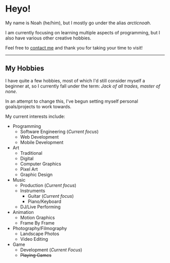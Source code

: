 # Heyo!

My name is Noah (he/him), but I mostly go under the alias *arcticnoah*.

I am currently focusing on learning multiple aspects of programming, but I also have various other creative hobbies.

Feel free to [contact me](/contact) and thank you for taking your time to visit!

----

## My Hobbies

I have quite a few hobbies, most of which I'd still consider myself a beginner at, so I currently fall under the term: *Jack of all trades, master of none*.  

In an attempt to change this, I've begun setting myself personal goals/projects to work  towards.
  
My current interests include:

* Programming
    * Software Engineering (*Current focus*)
    * Web Development
    * Mobile Development
* Art
    * Traditional
    * Digital
    * Computer Graphics
    * Pixel Art
    * Graphic Design
* Music
    * Production (*Current focus*)
    * Instruments
        * Guitar (*Current focus*)
        * Piano/Keyboard
    * DJ/Live Performing
* Animation
    * Motion Graphics
    * Frame By Frame
* Photography/Filmography
    * Landscape Photos
    * Video Editing
* Game
    * Development (*Current Focus*)
    * ~~Playing Games~~

